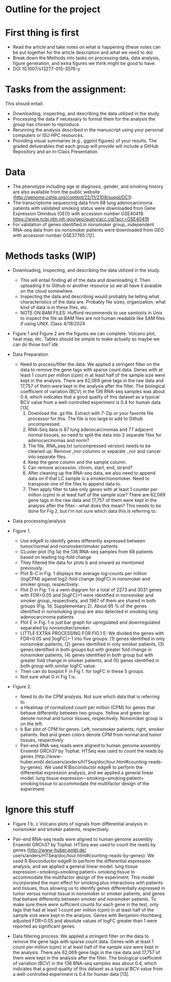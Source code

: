 # Outline for the project

# First thing is first
* Read the article and take notes on what is happening (these notes can be put together for the article description and what we need to do)
* Break down the Methods into tasks on processing data, data analysis, figure generation, and extra figures we think might be good to have.
* DOI 10.1007/s13277-015-3576-y

# Tasks from the assignment:
This should entail:
* Downloading, inspecting, and describing the data utilized in the study.
* Processing the data if necessary to format them for the analysis the group has chosen to reproduce.
* Rerunning the analysis described in the manuscript using your personal computers or ISU HPC resources.
* Providing visual summaries (e.g., ggplot figures) of your results.
The graded deliverables that each group will provide will include a GitHub Repository and an In-Class Presentation.

# Data
* The phenotype including age at diagnosis, gender, and smoking history are also available from the public website 
  (http://genome.cshlp.org/content/22/11/2109/suppl/DC1).
* The transcriptome sequencing data from 68 lung adenocarcinoma patients with validated smoking status were downloaded from Gene Expression Omnibus (GEO) with 
  accession number GSE40419. https://www.ncbi.nlm.nih.gov/geo/query/acc.cgi?acc=GSE40419
* For validation of genes identified in nonsmoker group, independent RNA-seq data from six nonsmoker patients were downloaded from GEO with accession number 
  GSE37765 [12].

# Methods tasks (WIP)
* Downloading, inspecting, and describing the data utilized in the study.
    * This will entail finding all of the data and downloading it. Then uploading it to Github or another resource so we all have it avaiable on the cloud 
      somewhere.
    * Inspecting the data and describing would probably be telling what characteristics of the data are. Probably file sizes, organization, what kind of data is in 
      these files, etc.
    * NOTE ON BAM FILES: Hufford recommends to use samtools in Unix to inspect the file as BAM files are not human readable like SAM files if using UNIX. Class 
      4/19/2024

* Figure 1 and Figure 2 are the figures we can complete. Volcano plot, heat map, etc. Tables should be simple to make actually so maybe we can do those too? idk
* Data Preparation
    * Need to process/filter the data: We applied a stringent filter on the data to remove the gene tags with sparse count data. Genes with at least 1 count per 
     million (cpm) in at least half of the sample size were kept in the analysis. There are 62,069 gene tags in the raw data and 17,757 of them were kept in the 
     analysis after the filter. The biological coefficient of variation (BCV) in the 136 RNA-seq samples was about 0.4, which indicates that a good quality of this 
     dataset as a typical BCV value from a well-controlled experiment is 0.4 for human data [13].
        1. Download the .gz file. Extract with 7-Zip or your favorite file processor for this. The file is too large to add to Github uncompressed.
        2. RNA-Seq data is 87 lung adenocarcinomas and 77 adjacent normal tissues, so need to split the data into 2 separate files for adenocarcinomas and norm?
        3. The file, RNA_seq.txt (uncompressed version) needs to be cleaned up. Remove _nor columns or separate _nor and cancer into separate files.
        4. Keep the gene column and the sample column.
        5. Can remove accession, chrom, start, end, strand?
        6. After cleaning up the RNA-seq data, we also need to append data on if that LC sample is a smoker/nonsmoker. Need to transpose one of the files to append 
        data to.
        7. Then apply filter to take only genes with at least 1 counter per million (cpm) in at least half of the sample size? There are 62,069 gene tags in the 
        raw data and 17,757 of them were kept in the analysis after the filter.- what does this mean? This needs to be done for Fig 2, but I'm not sure which data 
        this is referring to.

* Data processing/analysis
* Figure 1.
    * Use edgeR to identify genes differently expressed between tumor/normal and nonsmoker/smoker patients
    * CLuster plot (fig 1a) the 136 RNA-seq samples from 68 patients based on leading log-fold change
    * They filtered the data for plots b and onward as mentioned previously.
    * Plot B-C in Fig. 1 displays the average log-counts per million (logCPM) against log2-fold change (logFC) in nonsmoker and smoker group, respectively.
    * Plot D in Fig. 1 is a venn diagram for a total of 2273 and 3031 genes with FDR<0.05 and |logFC|>1 were identified in nonsmoker and smoker group, 
      respectively, and 1967 of them are shared in both groups (Fig. 1d, Supplementary 2). About 95 % of the genes identified in nonsmoking group are also detected 
      in smoking lung adenocarcinoma patients
    * Plot E in Fig. 1 is just bar graph for upregulated and downregulated separated by nonsmoker/smoker.
    * LITTLE EXTRA PROCESSING FOR FIG.1 E: We divided the genes with FDR<0.05 and |logFC|> 1 into five groups: (1) genes identified in only nonsmoker patients, (2) 
      genes identified in only smoker patients, (3) genes identified in both groups but with greater fold change in nonsmoker patients, (4) genes identified in 
      both group but with greater fold change in smoker patients, and (5) genes identified in both group with similar logFC value.
    * Then can do boxplot F in Fig 1. for logFC in these 5 groups.
    * Not sure what G in Fig 1 is.
* Figure 2.
    * Need to do the CPM analysis. Not sure which data that is referring to.
    * a Heatmap of normalized count per million (CPM) for genes that behave differently between two groups. Yellow and green bar denote normal and tumor tissues, 
      respectively. Nonsmoker group is on the left.
    * b Bar plot of CPM for genes. Left, nonsmoker patients; right, smoker patients. Red and green colors denote CPM from normal and tumor tissues, respectively
    * Pair-end RNA-seq reads were aligned to human genome assembly Ensembl GRCh37 by Tophat. HTSeq was used to count the reads by genes (http://www- 
     huber.embl.de/users/anders/HTSeq/doc/tour.html#counting-reads-by-genes). We used R Bioconductor edgeR to perform the differential expression analysis, and we 
      applied a general linear model: lung tissue expression∼smoking+smoking:patient+ smoking:tissue to accommodate the multifactor design of the experiment.







# Ignore this stuff
* Figure 1 b, c Volcano plots of signals from differential analysis in nonsmoker and smoker patients, respectively.




* Pair-end RNA-seq reads were aligned to human genome assembly Ensembl GRCh37 by Tophat. HTSeq was used to count the reads by genes (http://www-huber.embl.de/ users/anders/HTSeq/doc/tour.html#counting-reads-by-genes). We used R Bioconductor edgeR to perform the differential expression analysis, and we applied a general linear model: lung tissue expression∼smoking+smoking:patient+ smoking:tissue to accommodate the multifactor design of the experiment. This model incorporated the main effect for smoking plus interactions with patients and tissues, thus allowing us to identify genes differentially expressed in tumor versus normal tissue in nonsmoker or smoker patients, and genes that behave differently between smoker and nonsmoker patients. To make sure there were sufficient counts for each gene in the test, only tags that had at least 1 count per million (cpm) in at least half of the sample size were kept in the analysis. Genes with Benjamini-Hochberg adjusted FDR<0.05 and absolute values of logFC greater than 1 were reported as significant genes.
* Data filtering process: We applied a stringent filter on the data to remove the gene tags with sparse count data. Genes with at least 1 count per million (cpm) in at least half of the sample size were kept in the analysis. There are 62,069 gene tags in the raw data and 17,757 of them were kept in the analysis after the filter. The biological coefficient of variation (BCV) in the 136 RNA-seq samples was about 0.4, which indicates that a good quality of this dataset as a typical BCV value from a well-controlled experiment is 0.4 for human data [13].




